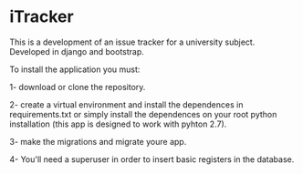 # iTracker
This is a development of an issue tracker for a university subject.
Developed in django and bootstrap.

To install the application you must:

1- download or clone the repository.

2- create a virtual environment and install the dependences in requirements.txt or simply install the dependences on your root python installation (this app is designed to work with pyhton 2.7).

3- make the migrations and migrate youre app.

4- You'll need a superuser in order to insert basic registers in the database.
